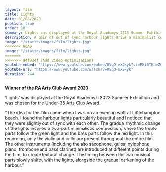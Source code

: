 ```yaml
---
layout: film
title: Lights
date: 01/08/2023
publish: true
order: 10
summary: Lights was displayed at the Royal Academys 2023 Summer Exhibition and was chosen for the Under-35 Arts Club Award.
description: A pair of out of sync harbour lights drive a minimalist composition.x
image: "/static/images/film/lights.jpg"
<<<<<<< HEAD
image: "/static/images/film/lights.jpg"
=======
>>>>>>> d4f934f (Add video optimisation)
youtube-embed: "https://www.youtube.com/embed/8VqQ-mX7kyk?si=EKi0TKoeZCx5c2jZ"
youtube-url: "https://www.youtube.com/watch?v=8VqQ-mX7kyk"
duration: 744
---
```


<div class="main" markdown="1">

**Winner of the RA Arts Club Award 2023**

&lsquo;Lights&rsquo; was displayed at the Royal Academy&rsquo;s 2023 Summer Exhibition and was chosen for the Under-35 Arts Club Award.

&ldquo;The idea for this film came when I was on an evening walk at Littlehampton beach. I found the harbour lights particularly beautiful and I noticed that they were slightly out of sync with each other. The gradual rhythmic change of the lights inspired a two-part minimalistic composition, where the treble parts follow the green light and the bass parts follow the red light. In this recording, only the violin and cello are present throughout the entire film. The other instruments (including the alto saxophone, guitar, xylophone, piano, trombone and bass clarinet) are introduced at different points during the film, to create textural change. The timing between the two musical parts slowly shifts, with the lights, alongside the gradual darkening of the harbour.&rdquo;

</div>
